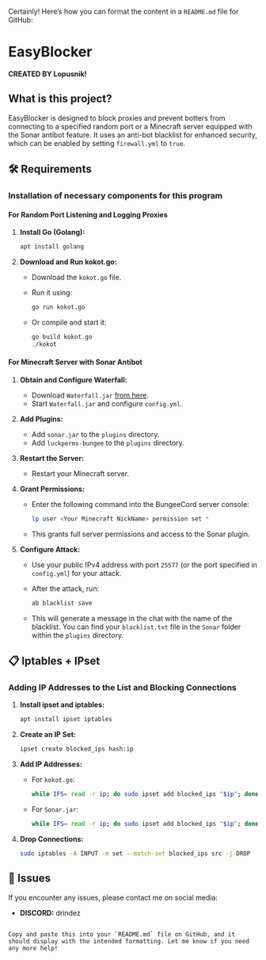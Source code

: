 Certainly! Here’s how you can format the content in a `README.md` file for GitHub:

# EasyBlocker

**CREATED BY Lopusnik!**

## What is this project?

EasyBlocker is designed to block proxies and prevent botters from connecting to a specified random port or a Minecraft server equipped with the Sonar antibot feature. It uses an anti-bot blacklist for enhanced security, which can be enabled by setting `firewall.yml` to `true`.

## 🛠️ Requirements

### Installation of necessary components for this program

#### For Random Port Listening and Logging Proxies

1. **Install Go (Golang):**

   ```bash
   apt install golang
   ```

2. **Download and Run kokot.go:**

   - Download the `kokot.go` file.
   - Run it using:

     ```bash
     go run kokot.go
     ```

   - Or compile and start it:

     ```bash
     go build kokot.go
     ./kokot
     ```

#### For Minecraft Server with Sonar Antibot

1. **Obtain and Configure Waterfall:**

   - Download `Waterfall.jar` [from here](#).
   - Start `Waterfall.jar` and configure `config.yml`.

2. **Add Plugins:**

   - Add `sonar.jar` to the `plugins` directory.
   - Add `luckperms-bungee` to the `plugins` directory.

3. **Restart the Server:**

   - Restart your Minecraft server.

4. **Grant Permissions:**

   - Enter the following command into the BungeeCord server console:

     ```bash
     lp user <Your Minecraft NickName> permission set *
     ```

   - This grants full server permissions and access to the Sonar plugin.

5. **Configure Attack:**

   - Use your public IPv4 address with port `25577` (or the port specified in `config.yml`) for your attack.
   - After the attack, run:

     ```bash
     ab blacklist save
     ```

   - This will generate a message in the chat with the name of the blacklist. You can find your `blacklist.txt` file in the `Sonar` folder within the `plugins` directory.

## 📋 Iptables + IPset

### Adding IP Addresses to the List and Blocking Connections

1. **Install ipset and iptables:**

   ```bash
   apt install ipset iptables
   ```

2. **Create an IP Set:**

   ```bash
   ipset create blocked_ips hash:ip
   ```

3. **Add IP Addresses:**

   - For `kokot.go`:

     ```bash
     while IFS= read -r ip; do sudo ipset add blocked_ips "$ip"; done < "connections.txt"
     ```

   - For `Sonar.jar`:

     ```bash
     while IFS= read -r ip; do sudo ipset add blocked_ips "$ip"; done < "yourblacklist.txt"
     ```

4. **Drop Connections:**

   ```bash
   sudo iptables -A INPUT -m set --match-set blocked_ips src -j DROP
   ```

## 🐛 Issues

If you encounter any issues, please contact me on social media:

- **DISCORD:** drindez
```

Copy and paste this into your `README.md` file on GitHub, and it should display with the intended formatting. Let me know if you need any more help!

